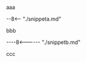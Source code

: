 <!-- intentionally blank header line, to ensure the heading component properly handles empty headers -->
#

aaa

<!-- intentional trailing whitespace on line below!!! -->
--8<-- "./snippeta.md"
<!-- intentional trailing whitespace on the line above!!! -->

bbb

----8<------ "./snippetb.md"

ccc
